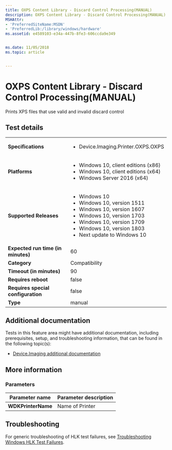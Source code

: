 ```yaml
---
title: OXPS Content Library - Discard Control Processing(MANUAL)
description: OXPS Content Library - Discard Control Processing(MANUAL)
MSHAttr:
- 'PreferredSiteName:MSDN'
- 'PreferredLib:/library/windows/hardware'
ms.assetid: e4589103-e34a-447b-8fe3-606ccda9e349


ms.date: 11/05/2018
ms.topic: article


---
```


# <span id="p_hlk_test.70c1c9b1-2a1f-44d0-875c-29d2a4a1f0e4"></span>OXPS Content Library - Discard Control Processing(MANUAL)


Prints XPS files that use valid and invalid discard control

## Test details

|||
|---|---|
| **Specifications**  | <ul><li>Device.Imaging.Printer.OXPS.OXPS</li></ul> |  
| **Platforms**   | <ul><li>Windows 10, client editions (x86)</li><li>Windows 10, client editions (x64)</li><li>Windows Server 2016 (x64)</li></ul> |
| **Supported Releases** | <ul><li>Windows 10</li><li>Windows 10, version 1511</li><li>Windows 10, version 1607</li><li>Windows 10, version 1703</li><li>Windows 10, version 1709</li><li>Windows 10, version 1803</li><li>Next update to Windows 10</li></ul> |
|**Expected run time (in minutes)**| 60 |
|**Category**| Compatibility |
|**Timeout (in minutes)**| 90 |
|**Requires reboot**| false |
|**Requires special configuration**| false |
|**Type**| manual |



## <span id="Additional_documentation"></span><span id="additional_documentation"></span><span id="ADDITIONAL_DOCUMENTATION"></span>Additional documentation


Tests in this feature area might have additional documentation, including prerequisites, setup, and troubleshooting information, that can be found in the following topic(s):

-   [Device.Imaging additional documentation](device-imaging-additional-documentation.md)

## <span id="More_information"></span><span id="more_information"></span><span id="MORE_INFORMATION"></span>More information


### <span id="Parameters"></span><span id="parameters"></span><span id="PARAMETERS"></span>Parameters

| Parameter name     | Parameter description |
|--------------------|-----------------------|
| **WDKPrinterName** | Name of Printer       |



## <span id="Troubleshooting"></span><span id="troubleshooting"></span><span id="TROUBLESHOOTING"></span>Troubleshooting


For generic troubleshooting of HLK test failures, see [Troubleshooting Windows HLK Test Failures](../user/troubleshooting-windows-hlk-test-failures.md).










